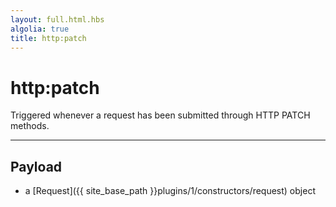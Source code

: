 ```yaml
---
layout: full.html.hbs
algolia: true
title: http:patch
---
```


# http:patch

Triggered whenever a request has been submitted through HTTP PATCH methods.

---

## Payload

* a [Request]({{ site_base_path }}plugins/1/constructors/request) object
